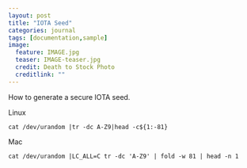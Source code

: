 ```yaml
---
layout: post
title: "IOTA Seed"
categories: journal
tags: [documentation,sample]
image:
  feature: IMAGE.jpg
  teaser: IMAGE-teaser.jpg
  credit: Death to Stock Photo
  creditlink: ""
---
```


How to generate a secure IOTA seed.


Linux
```
cat /dev/urandom |tr -dc A-Z9|head -c${1:-81}
```

Mac
```
cat /dev/urandom |LC_ALL=C tr -dc 'A-Z9' | fold -w 81 | head -n 1
```
